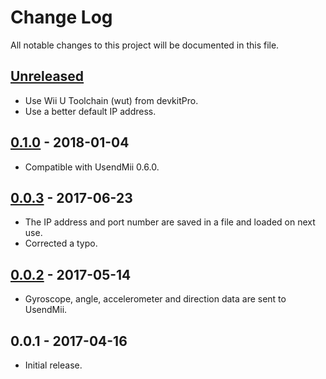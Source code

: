 # Change Log
All notable changes to this project will be documented in this file.

## [Unreleased]
* Use Wii U Toolchain (wut) from devkitPro.
* Use a better default IP address.

## [0.1.0] - 2018-01-04
* Compatible with UsendMii 0.6.0.

## [0.0.3] - 2017-06-23
* The IP address and port number are saved in a file and loaded on next use.
* Corrected a typo.

## [0.0.2] - 2017-05-14
* Gyroscope, angle, accelerometer and direction data are sent to UsendMii.

## 0.0.1 - 2017-04-16
* Initial release.

[Unreleased]: https://github.com/Crayon2000/UsendMii-Client/compare/v0.1.0...HEAD
[0.1.0]: https://github.com/Crayon2000/UsendMii-Client/compare/v0.0.3...v0.1.0
[0.0.3]: https://github.com/Crayon2000/UsendMii-Client/compare/v0.0.2...v0.0.3
[0.0.2]: https://github.com/Crayon2000/UsendMii-Client/compare/v0.0.1...v0.0.2
